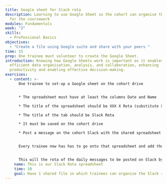 ```yaml
---
title: Google sheet for Slack rota
description: Learning to use Google Sheet so the cohort can organise their rota
  for the coursework
modules: Fundamentals
week: "2"
skills:
  - Professional Basics
objectives:
  - "Create a file using Google suite and share with your peers "
time: 15
prep: O﻿ne trainee must volunteer to create the Google Sheet.
introduction: Knowing how Google Sheets work is important as it enables
  efficient data organisation, analysis, and collaboration, enhancing
  productivity and enabling effective decision-making.
exercises:
  - content: >-
      One trainee to set-up a Google sheet on the cohort drive


      * The spreadsheet must have at least the columns Date and Name

      * The title of the spreadsheet should be XXX X Rota (substitute XXXX for the region initials and cohort number, for example, GLA 6)

      * The title of the tab should be Slack Rota

      * It must be saved on the cohort drive

      * Post a message on the cohort Slack with the shared spreadsheet and the instructions of what to do (see below)


      Every trainee now has has to go onto that spreadsheet and add their name against a date. 


      This will the rota of the daily messages to be posted on Slack by that person. You have more information about it on your Coursework.
    name: This is our Slack Rota spreadsheet
    time: 10
    goal: Have 1 shared file in which trainees can organise the Slack rota
---
```

